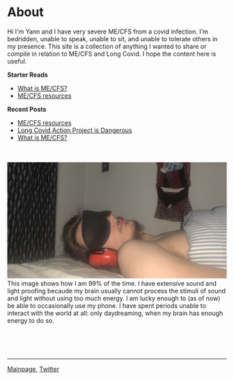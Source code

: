 # About
Hi I'm Yann and I have very severe ME/CFS from a covid infection. I'm bedridden, unable to speak, unable to sit, and unable to tolerate others in my presence. This site is a collection of anything I wanted to share or compile in relation to ME/CFS and Long Covid. I hope the content here is useful. 

**Starter Reads**
* [What is ME/CFS?](me-cfs.md)
* [ME/CFS resources](useful-resources.md)

**Recent Posts**
* [ME/CFS resources](useful-resources.md)
* [Long Covid Action Project is Dangerous](LCAP.md)
* [What is ME/CFS?](me-cfs.md)

<br/> <br/>
![Image](IMG_9613.jpeg)
This image shows how I am 99% of the time. I have extensive sound and light proofing becaude my brain usually cannot process the stimuli of sound and light without using too much energy. I am lucky enough to (as of now) be able to occasionally use my phone. I have spent periods unable to interact with the world at all: only daydreaming, when my brain has enough energy to do so.

<br/><br/><br/>

---

[Mainpage](https://me-cfs.github.io), [Twitter](https://twitter.com/yann_mecfs)

